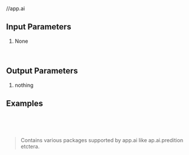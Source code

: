 //app.ai
## Input Parameters
1. None

​
## Output Parameters
1. nothing
​
## Examples
​

​
> Contains various packages supported by app.ai like ap.ai.predition etctera. 